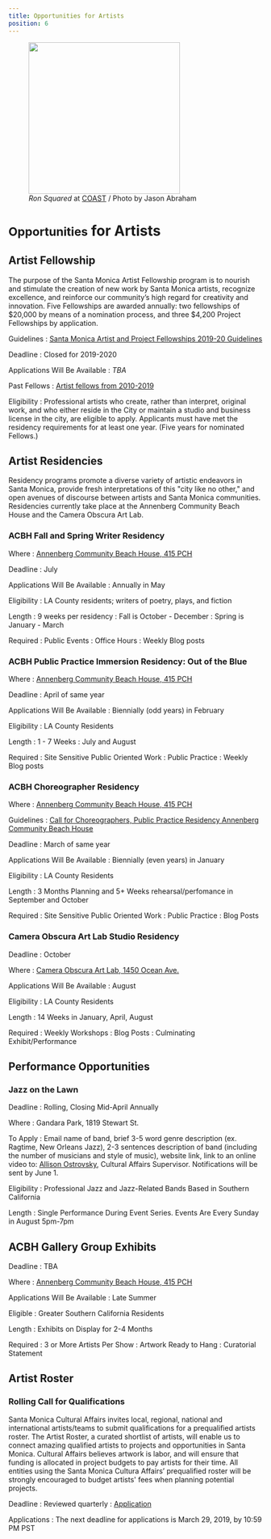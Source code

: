 ```yaml
---
title: Opportunities for Artists
position: 6
---
```


<figure>
  <img src="https://static-artsamo.digitalservice.la/uploads/coast-painting.jpg" height="300" alt="" />
  <figcaption><em>Ron Squared</em> at <a href="https://www.santamonica.com/event/coast/">COAST</a> / Photo by Jason Abraham</figcaption>
</figure>

<small>Opportunities</small> for Artists
=========================

Artist Fellowship
-----------------

The purpose of the Santa Monica Artist Fellowship program is to nourish and stimulate the creation of new work by Santa Monica artists, recognize excellence, and reinforce our community’s high regard for creativity and innovation. Five Fellowships are awarded annually: two fellowships of $20,000 by means of a nomination process, and three $4,200 Project Fellowships by application.

Guidelines
: [Santa Monica Artist and Project Fellowships 2019-20 Guidelines](https://www.santamonica.gov/Media/arts/CA/Santa%20Monica%20Artist%20Fellowship%20Guidelines%202019-20%20ES-EN-1.pdf)

Deadline
: Closed for 2019-2020

Applications Will Be Available
: _TBA_

Past Fellows
: [Artist fellows from 2010-2019](/artist-fellows/)

Eligibility
: Professional artists who create, rather than interpret, original work, and who either reside in the City or maintain a studio and business license in the city, are eligible to apply. Applicants must have met the residency requirements for at least one year. (Five years for nominated Fellows.)

Artist Residencies
------------------

Residency programs promote a diverse variety of artistic endeavors in Santa Monica, provide fresh interpretations of this "city like no other," and open avenues of discourse between artists and Santa Monica communities. Residencies currently take place at the Annenberg Community Beach House and the Camera Obscura Art Lab.

### ACBH Fall and Spring Writer Residency

Where
: [Annenberg Community Beach House, 415 PCH](/beach-culture/)

Deadline
: July

Applications Will Be Available
: Annually in May

Eligibility
: LA County residents; writers of poetry, plays, and fiction

Length
: 9 weeks per residency
: Fall is October - December
: Spring is January - March

Required
: Public Events
: Office Hours
: Weekly Blog posts

### ACBH Public Practice Immersion Residency: Out of the Blue

Where
: [Annenberg Community Beach House, 415 PCH](/beach-culture/)

Deadline
: April of same year

Applications Will Be Available
: Biennially (odd years) in February

Eligibility
: LA County Residents

Length
: 1 - 7 Weeks
: July and August

Required
: Site Sensitive Public Oriented Work
: Public Practice
: Weekly Blog posts

### ACBH Choreographer Residency

Where
: [Annenberg Community Beach House, 415 PCH](/beach-culture/)

Guidelines
: [Call for Choreographers, Public Practice Residency Annenberg Community Beach House](https://www.smgov.net/uploadedFiles/Portals/Culture/Public_Art_Program/2019ACBH_Choreo_Res_Call.pdf)

Deadline
: March of same year

Applications Will Be Available
: Biennially (even years) in January

Eligibility
: LA County Residents

Length
: 3 Months Planning and 5+ Weeks rehearsal/perfomance in September and October

Required
: Site Sensitive Public Oriented Work
: Public Practice
: Blog Posts

### Camera Obscura Art Lab Studio Residency

Deadline
: October 

Where
: [Camera Obscura Art Lab, 1450 Ocean Ave.](/camera-obscura-art-lab/)

Applications Will Be Available
: August

Eligibility
: LA County Residents

Length
: 14 Weeks in January, April, August

Required
: Weekly Workshops
: Blog Posts
: Culminating Exhibit/Performance


Performance Opportunities
-------------------------

### Jazz on the Lawn

Deadline
: Rolling, Closing Mid-April Annually 

Where
: Gandara Park, 1819 Stewart St.

To Apply
: Email name of band, brief 3-5 word genre description (ex. Ragtime, New Orleans Jazz), 2-3 sentences description of band (including the number of musicians and style of music), website link, link to an online video to:  [Allison Ostrovsky](mailto:allison.ostrovsky@smgov.net), Cultural Affairs Supervisor. Notifications will be sent by June 1. 

Eligibility
: Professional Jazz and Jazz-Related Bands Based in Southern California

Length
: Single Performance During Event Series. Events Are Every Sunday in August 5pm-7pm


ACBH Gallery Group Exhibits
---------------------------

Deadline
: TBA

Where
: [Annenberg Community Beach House, 415 PCH](/beach-culture/)

Applications Will Be Available
: Late Summer

Eligible
: Greater Southern California Residents 

Length
: Exhibits on Display for 2-4 Months

Required
: 3 or More Artists Per Show
: Artwork Ready to Hang
: Curatorial Statement


Artist Roster
-----------------------------------------------

### Rolling Call for Qualifications

Santa Monica Cultural Affairs invites local, regional, national and international artists/teams to submit qualifications for a prequalified artists roster. The Artist Roster, a curated shortlist of artists, will enable us to connect amazing qualified artists to projects and opportunities in Santa Monica. Cultural Affairs believes artwork is labor, and will ensure that funding is allocated in project budgets to pay artists for their time. All entities using the Santa Monica Cultura Affairs’ prequalified roster will be strongly encouraged to budget artists' fees when planning potential projects.

Deadline
: Reviewed quarterly
: [Application](https://artist.callforentry.org/festivals_unique_info.php?ID=6001) 

Applications
: The next deadline for applications is March 29, 2019, by 10:59 PM PST

